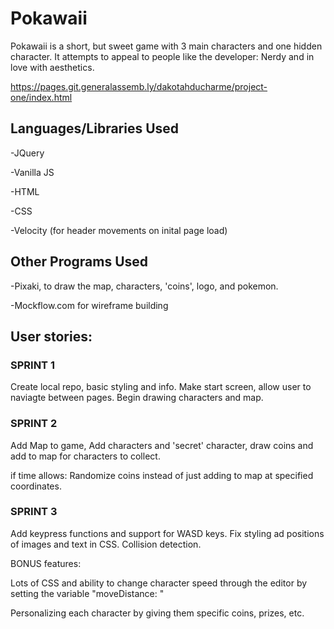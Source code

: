 # Pokawaii

Pokawaii is a short, but sweet game with 3 main characters and one hidden character. It attempts to appeal to people like the developer: Nerdy and in love with aesthetics.

https://pages.git.generalassemb.ly/dakotahducharme/project-one/index.html

## Languages/Libraries Used

-JQuery

-Vanilla JS

-HTML

-CSS

-Velocity (for header movements on inital page load)

## Other Programs Used

-Pixaki, to draw the map, characters, 'coins', logo, and pokemon.

-Mockflow.com for wireframe building

## User stories:

### SPRINT 1

Create local repo, basic styling and info. Make start screen, allow user to naviagte between pages. Begin drawing characters and map.

### SPRINT 2

Add Map to game, Add characters and 'secret' character, draw coins and add to map for characters to collect.

if time allows: Randomize coins instead of just adding to map at specified coordinates.

### SPRINT 3

Add keypress functions and support for WASD keys. Fix styling ad positions of images and text in CSS. Collision detection.



BONUS features:

Lots of CSS and ability to change character speed through the editor by setting the variable "moveDistance: "

Personalizing each character by giving them specific coins, prizes, etc.
